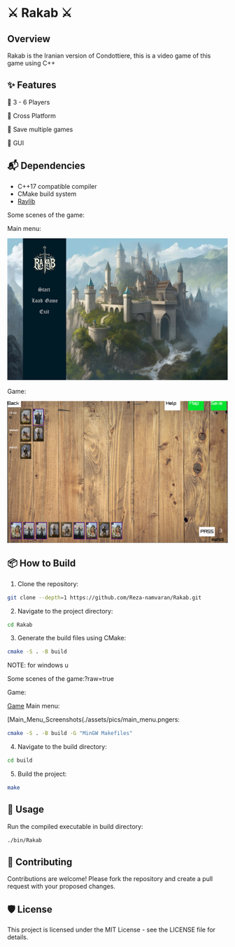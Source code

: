 # ⚔️ Rakab ⚔️

## Overview

Rakab is the Iranian version of Condottiere, this is a video game of this game using C++

## ✨ Features

🔹 3 - 6 Players

🔹 Cross Platform

🔹 Save multiple games

🔹 GUI

## 📬 Dependencies

- C++17 compatible compiler
- CMake build system
- [Raylib](https://github.com/raysan5/raylib)

Some scenes of the game:

Main menu:

![Main_Menu_Screenshot](./assets/pics/main_menu.png?raw=true)

Game:

![Game](./assets/pics/game_board.png?raw=true)

## 📦 How to Build

1. Clone the repository:

```bash
git clone --depth=1 https://github.com/Reza-namvaran/Rakab.git
```


2. Navigate to the project directory:
```bash
cd Rakab
```

3. Generate the build files using CMake:
```bash
cmake -S . -B build
```

  NOTE: for windows u

Some scenes of the game:?raw=true


Game:

[Game](./assets/pics/game_board.png?raw=true)
Main menu:

[Main_Menu_Screenshots(./assets/pics/main_menu.pngers:
```bash
cmake -S . -B build -G "MinGW Makefiles"
```

4. Navigate to the build directory:
```bash
cd build
```

5. Build the project:
```bash
make
```

## 🏹 Usage

Run the compiled executable in build directory:
```bash
./bin/Rakab
```

## 👥 Contributing

Contributions are welcome! Please fork the repository and create a pull request with your proposed changes.

## 🛡️ License

This project is licensed under the MIT License - see the LICENSE file for details.
